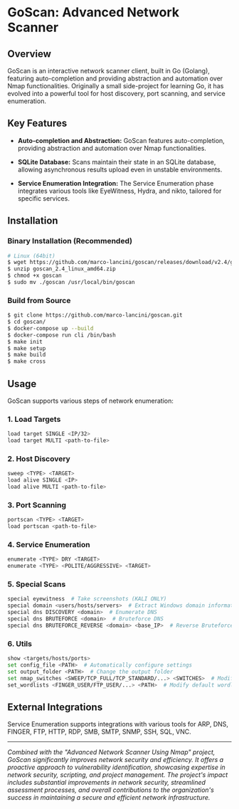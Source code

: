 # GoScan: Advanced Network Scanner

## Overview

GoScan is an interactive network scanner client, built in Go (Golang), featuring auto-completion and providing abstraction and automation over Nmap functionalities. Originally a small side-project for learning Go, it has evolved into a powerful tool for host discovery, port scanning, and service enumeration.

## Key Features

- **Auto-completion and Abstraction:** GoScan features auto-completion, providing abstraction and automation over Nmap functionalities.
  
- **SQLite Database:** Scans maintain their state in an SQLite database, allowing asynchronous results upload even in unstable environments.

- **Service Enumeration Integration:** The Service Enumeration phase integrates various tools like EyeWitness, Hydra, and nikto, tailored for specific services.

## Installation

### Binary Installation (Recommended)

```bash
# Linux (64bit)
$ wget https://github.com/marco-lancini/goscan/releases/download/v2.4/goscan_2.4_linux_amd64.zip
$ unzip goscan_2.4_linux_amd64.zip
$ chmod +x goscan
$ sudo mv ./goscan /usr/local/bin/goscan
```

### Build from Source

```bash
$ git clone https://github.com/marco-lancini/goscan.git
$ cd goscan/
$ docker-compose up --build
$ docker-compose run cli /bin/bash
$ make init
$ make setup
$ make build
$ make cross
```

## Usage

GoScan supports various steps of network enumeration:

### 1. Load Targets

```bash
load target SINGLE <IP/32>
load target MULTI <path-to-file>
```

### 2. Host Discovery

```bash
sweep <TYPE> <TARGET>
load alive SINGLE <IP>
load alive MULTI <path-to-file>
```

### 3. Port Scanning

```bash
portscan <TYPE> <TARGET>
load portscan <path-to-file>
```

### 4. Service Enumeration

```bash
enumerate <TYPE> DRY <TARGET>
enumerate <TYPE> <POLITE/AGGRESSIVE> <TARGET>
```

### 5. Special Scans

```bash
special eyewitness  # Take screenshots (KALI ONLY)
special domain <users/hosts/servers>  # Extract Windows domain information
special dns DISCOVERY <domain>  # Enumerate DNS
special dns BRUTEFORCE <domain>  # Bruteforce DNS
special dns BRUTEFORCE_REVERSE <domain> <base_IP>  # Reverse Bruteforce DNS
```

### 6. Utils

```bash
show <targets/hosts/ports>
set config_file <PATH>  # Automatically configure settings
set output_folder <PATH>  # Change the output folder
set nmap_switches <SWEEP/TCP_FULL/TCP_STANDARD/...> <SWITCHES>  # Modify default Nmap switches
set_wordlists <FINGER_USER/FTP_USER/...> <PATH>  # Modify default wordlists
```

## External Integrations

Service Enumeration supports integrations with various tools for ARP, DNS, FINGER, FTP, HTTP, RDP, SMB, SMTP, SNMP, SSH, SQL, VNC.

---

*Combined with the "Advanced Network Scanner Using Nmap" project, GoScan significantly improves network security and efficiency. It offers a proactive approach to vulnerability identification, showcasing expertise in network security, scripting, and project management. The project's impact includes substantial improvements in network security, streamlined assessment processes, and overall contributions to the organization's success in maintaining a secure and efficient network infrastructure.*
